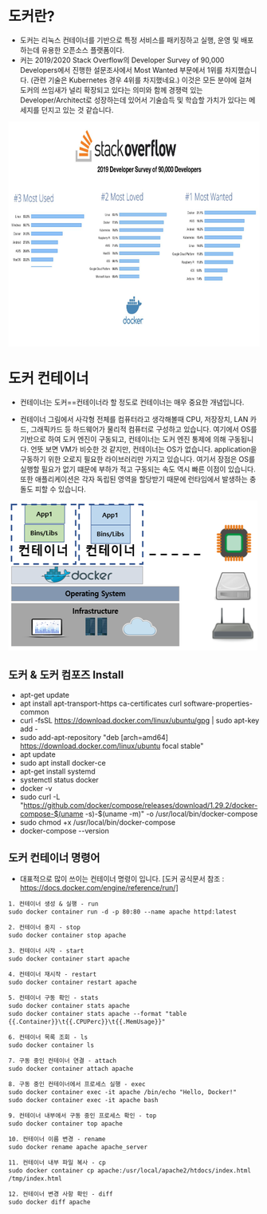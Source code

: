# 도커란?
- 도커는 리눅스 컨테이너를 기반으로 특정 서비스를 패키징하고 실행, 운영 및 배포하는데 유용한 오픈소스 플랫폼이다.
- 커는 2019/2020 Stack Overflow의 Developer Survey of 90,000 Developers에서 진행한 설문조사에서 Most Wanted 부문에서 1위를 차지했습니다.
   (관련 기술은 Kubernetes 경우 4위를 차지했네요.) 이것은 모든 분야에 걸쳐 도커의 쓰임새가 널리 확장되고 있다는 의미와 함께 경쟁력 있는 Developer/Architect로
   성장하는데 있어서 기술습득 및 학습할 가치가 있다는 메세지를 던지고 있는 것 같습니다.

<img src="https://github.com/Virusuki/Docker/blob/main/files/stackoverflow_%EB%8F%84%EC%BB%A4%EC%A1%B0%EC%82%AC.jpg" width="650px" height="450px" title="px(픽셀) 크기 설정" alt="RubberDuck"></img><br/>



# 도커 컨테이너
- 컨테이너는 도커==컨테이너라 할 정도로 컨테이너는 매우 중요한 개념입니다.

- 컨테이너 그림에서 사각형 전체를 컴퓨터라고 생각해볼때 CPU, 저장장치, LAN 카드, 그래픽카드 등 하드웨어가 물리적 컴퓨터로 구성하고 있습니다. 여기에서 OS를
  기반으로 하여 도커 엔진이 구동되고, 컨테이너는 도커 엔진 통제에 의해 구동됩니다.
  언뜻 보면 VM가 비슷한 것 같지만, 컨테이너는 OS가 없습니다. application을 구동하기 위한 오로지 필요한 라이브러리만 가지고 있습니다. 여기서 장점은 OS를
  실행할 필요가 없기 떄문에 부하가 적고 구동되는 속도 역시 빠른 이점이 있습니다. 또한 애플리케이션은 각자 독립된 영역을 할당받기 때문에 런타임에서 발생하는 
  충돌도 피할 수 있습니다.



<img src="https://github.com/Virusuki/Docker/blob/main/files/%EB%8F%84%EC%BB%A4%EC%BB%A8%ED%85%8C%EC%9D%B4%EB%84%88%EA%B7%B8%EB%A6%BC.PNG" width="500px" height="300px" title="px(픽셀) 크기 설정" alt="RubberDuck"></img><br/>





## 도커 & 도커 컴포즈 Install

- apt-get update
- apt install apt-transport-https ca-certificates curl software-properties-common
- curl -fsSL https://download.docker.com/linux/ubuntu/gpg | sudo apt-key add -
- sudo add-apt-repository "deb [arch=amd64] https://download.docker.com/linux/ubuntu focal stable"
- apt update
- sudo apt install docker-ce
- apt-get install systemd
- systemctl status docker
- docker -v
- sudo curl -L "https://github.com/docker/compose/releases/download/1.29.2/docker-compose-$(uname -s)-$(uname -m)" -o /usr/local/bin/docker-compose
- sudo chmod +x /usr/local/bin/docker-compose
- docker-compose --version


## 도커 컨테이너 명령어
- 대표적으로 많이 쓰이는 컨테이너 명령이 입니다. [도커 공식문서 참조 : https://docs.docker.com/engine/reference/run/]
```
1. 컨테이너 생성 & 실행 - run   
sudo docker container run -d -p 80:80 --name apache httpd:latest
```
```   
2. 컨테이너 중지 - stop   
sudo docker container stop apache
```
```   
3. 컨테이너 시작 - start   
sudo docker container start apache
```
```   
4. 컨테이너 재시작 - restart   
sudo docker container restart apache
```
```   
5. 컨테이너 구동 확인 - stats   
sudo docker container stats apache   
sudo docker container stats apache --format "table {{.Container}}\t{{.CPUPerc}}\t{{.MemUsage}}"
```
```   
6. 컨테이너 목록 조회 - ls   
sudo docker container ls   
```
```   
7. 구동 중인 컨테이너 연결 - attach   
sudo docker container attach apache   
```
```   
8. 구동 중인 컨테이너에서 프로세스 실행 - exec   
sudo docker container exec -it apache /bin/echo "Hello, Docker!"   
sudo docker container exec -it apache bash   
```
```   
9. 컨테이너 내부에서 구동 중인 프로세스 확인 - top   
sudo docker container top apache   
```
```   
10. 컨테이너 이름 변경 - rename    
sudo docker rename apache apache_server   
```
```   
11. 컨테이너 내부 파일 복사 - cp   
sudo docker container cp apache:/usr/local/apache2/htdocs/index.html /tmp/index.html
```
```   
12. 컨테이너 변경 사항 확인 - diff   
sudo docker diff apache
```






